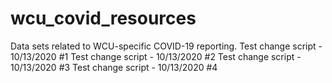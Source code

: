 # wcu_covid_resources
Data sets related to WCU-specific COVID-19 reporting.
Test change script - 10/13/2020 #1
Test change script - 10/13/2020 #2
Test change script - 10/13/2020 #3
Test change script - 10/13/2020 #4